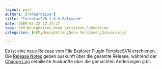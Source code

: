 ```yaml
---
layout: post
authors: ["khmarbaise"]
title: "TortoiseSVN 1.6.0 Released"
date: 2009-03-22 12:17:27
tags: SKM,Neuigkeiten,Neue Versionen,Subversion
categories: [SKM,Neuigkeiten,Neue Versionen,Subversion]

---
```

Es ist eine <a href="http://tortoisesvn.net/node/364">neue Release</a> vom File Explorer PlugIn <a href="http://tortoisesvn.net">TortoiseSVN</a> erschienen. Die <a href="http://tortoisesvn.tigris.org/tsvn_1.6_releasenotes.html">Release Notes</a> geben auskunft über die gesamte Release, während der <a href="http://sourceforge.net/project/shownotes.php?release_id=669833">Change Log</a> detailierte Auskünfte über die gemachten Änderungen gibt.
